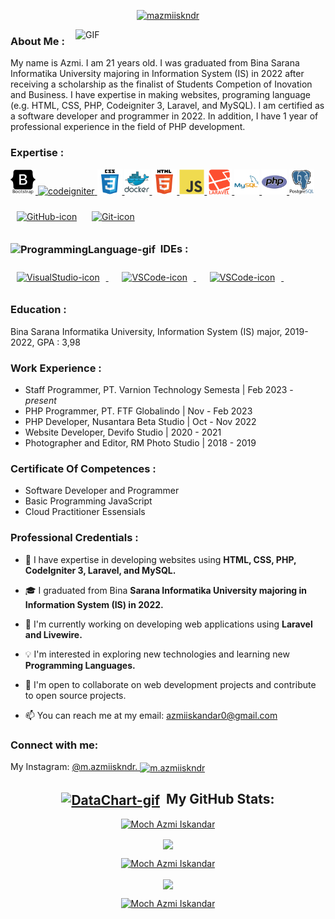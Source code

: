 
<!-- <img align="center" alt="GIF" src="https://im3.ezgif.com/tmp/ezgif-3-820acc4630.gif" width="1000" height="500" /> -->


<div align="center">
 
<a href="#">![mazmiiskndr](https://capsule-render.vercel.app/api?type=waving&height=175&color=d83a7c&text="Hi👋,%20I'm%20Moch%20Azmi%20Iskandar!"&desc=And%20i'm%20aiming%20to%20be%20a%20Website%20Developer!&fontColor=e4e4e4&fontSize=40&fontAlign=50&fontAlignY=25&descAlign=50&descAlignY=43)</a>
</div>
<img align="right" alt="GIF" src="https://mir-s3-cdn-cf.behance.net/project_modules/max_1200/06f21a161921919.63cd7887d0a70.gif" width="400" />
<!-- <p align="left"> <img src="https://komarev.com/ghpvc/?username=mazmiiskndr&label=Profile%20views&color=0e75b6&style=flat" alt="mazmiiskndr" /> </p> -->

<h3 align="left">About Me : </h3>
<p align="left">My name is Azmi. I am 21 years old. I was
graduated from Bina Sarana Informatika University
majoring in Information System (IS) in 2022 after
receiving a scholarship as the finalist of
Students Competion of Inovation and Business. I
have expertise in making websites, programing
language (e.g. HTML, CSS, PHP, Codeigniter 3,
Laravel, and MySQL). I am certified as a software
developer and programmer in 2022. In addition, I
have 1 year of professional experience in the
field of PHP development. </p>


<h3 align="left">Expertise : </h3>
<p align="left">

<a href="https://getbootstrap.com" target="_blank" rel="noreferrer">
    <img src="https://raw.githubusercontent.com/devicons/devicon/master/icons/bootstrap/bootstrap-plain-wordmark.svg"
        alt="bootstrap" width="40" height="40" />
</a>
<a href="https://codeigniter.com" target="_blank" rel="noreferrer">
    <img src="https://cdn.worldvectorlogo.com/logos/codeigniter.svg" alt="codeigniter" width="40" height="40" />
</a>
<a href="https://www.w3schools.com/css/" target="_blank" rel="noreferrer">
    <img src="https://raw.githubusercontent.com/devicons/devicon/master/icons/css3/css3-original-wordmark.svg"
        alt="css3" width="40" height="40" />
</a>
<a href="https://www.docker.com/" target="_blank" rel="noreferrer">
    <img src="https://raw.githubusercontent.com/devicons/devicon/master/icons/docker/docker-original-wordmark.svg"
        alt="docker" width="40" height="40" />
</a>
<a href="https://www.w3.org/html/" target="_blank" rel="noreferrer">
    <img src="https://raw.githubusercontent.com/devicons/devicon/master/icons/html5/html5-original-wordmark.svg"
        alt="html5" width="40" height="40" />
</a>
<a href="https://developer.mozilla.org/en-US/docs/Web/JavaScript" target="_blank" rel="noreferrer">
    <img src="https://raw.githubusercontent.com/devicons/devicon/master/icons/javascript/javascript-original.svg"
        alt="javascript" width="40" height="40" />
</a> <a href="https://laravel.com/" target="_blank" rel="noreferrer">
    <img src="https://raw.githubusercontent.com/devicons/devicon/master/icons/laravel/laravel-plain-wordmark.svg"
        alt="laravel" width="40" height="40" />
</a>
<a href="https://www.mysql.com/" target="_blank" rel="noreferrer">
    <img src="https://raw.githubusercontent.com/devicons/devicon/master/icons/mysql/mysql-original-wordmark.svg"
        alt="mysql" width="40" height="40" />
</a>
<a href="https://www.php.net" target="_blank" rel="noreferrer"> <img
        src="https://raw.githubusercontent.com/devicons/devicon/master/icons/php/php-original.svg" alt="php" width="40"
        height="40" />
</a>
<a href="https://www.postgresql.org" target="_blank" rel="noreferrer">
    <img src="https://raw.githubusercontent.com/devicons/devicon/master/icons/postgresql/postgresql-original-wordmark.svg"
        alt="postgresql" width="40" height="40" />
</a>

<a href="https://en.wikipedia.org/wiki/GitHub" target="_blank"><img style="margin: 10px" src="https://img.icons8.com/fluency/48/000000/github.png" alt="GitHub-icon" height="45" /></a>
<a href="https://en.wikipedia.org/wiki/Git" target="_blank"><img style="margin: 10px" src="https://cdn.jsdelivr.net/gh/devicons/devicon/icons/git/git-original.svg" alt="Git-icon" height="38" /></a>
</p>

<h3 align="left"><img align="center" src="https://user-images.githubusercontent.com/76459155/201819920-51947fdf-2f1f-4a77-81f4-f0684a16f8ea.gif" height="20" alt="ProgrammingLanguage-gif"></a>&#160; IDEs : </h3>
<p align="left">
<a href="https://visualstudio.microsoft.com/" target="_blank">
    <img style="margin: 10px"
        src="https://user-images.githubusercontent.com/76459155/206295363-eccfe2ef-9e37-4121-8d0b-73118731b014.png"
        alt="VisualStudio-icon" height="38" />
    </a>&nbsp;&nbsp;
<a href="https://code.visualstudio.com/" target="_blank">
    <img style="margin: 10px"
        src="https://cdn.jsdelivr.net/gh/devicons/devicon/icons/vscode/vscode-original.svg" alt="VSCode-icon"
        height="38" />
</a>&nbsp;&nbsp;

<a href="https://www.sublimetext.com/" target="_blank">
    <img style="margin: 10px"
        src="https://www.svgrepo.com/show/349520/sublimetext.svg" alt="VSCode-icon"
        height="38" />
</a>&nbsp;&nbsp;

</p>

<h3 align="left">Education : </h3>
<p align="left">Bina Sarana Informatika University, Information System (IS) major, 2019-2022, GPA : 3,98 </p>


<h3 align="left">Work Experience : </h3>
<ul>
    <li>Staff Programmer, PT. Varnion Technology Semesta | Feb 2023 - <i>present</i> </li>
    <li>PHP Programmer, PT. FTF Globalindo | Nov - Feb 2023</li>
    <li>PHP Developer, Nusantara Beta Studio | Oct - Nov 2022</li>
    <li>Website Developer, Devifo Studio | 2020 - 2021</li>
    <li>Photographer and Editor, RM Photo Studio | 2018 - 2019</li>
</ul>

<h3 align="left">Certificate Of Competences : </h3>
<ul>
    <li>Software Developer and Programmer </li>
    <li>Basic Programming JavaScript </li>
    <li>Cloud Practitioner Essensials </li>
</ul>

<h3 align="left">Professional Credentials : </h3>

- 🌟 I have expertise in developing websites using **HTML, CSS, PHP, CodeIgniter 3, Laravel, and MySQL.**

- 🎓 I graduated from Bina **Sarana Informatika University majoring in Information System (IS) in 2022.**

- 🔭 I'm currently working on developing web applications using **Laravel and Livewire.**

- 💡 I'm interested in exploring new technologies and learning new **Programming Languages.**

- 🤝 I'm open to collaborate on web development projects and contribute to open source projects.

- 📫 You can reach me at my email: <a href="mailto:azmiiskandar0@gmail.com">azmiiskandar0@gmail.com</a> 


<h3 align="left">Connect with me:</h3>
<p align="left">My Instagram: <a href="https://instagram.com/m.azmiiskndr" target="blank">@m.azmiiskndr. <img align="center" src="https://raw.githubusercontent.com/rahuldkjain/github-profile-readme-generator/master/src/images/icons/Social/instagram.svg" alt="m.azmiiskndr" height="30" width="40" /></a></p>

<div align="center">

## <a href="https://media.giphy.com/media/MF3pE1wwVczhKkaSlg/giphy.gif"><img align="center" src="https://media.giphy.com/media/MF3pE1wwVczhKkaSlg/giphy.gif" height="40" alt="DataChart-gif"></a>&#160; My GitHub Stats:


<a href="https://github.com/Mazmiiskndr/"><img src="https://github-readme-streak-stats.herokuapp.com?user=mazmiiskndr&theme=radical" width="500" alt="Moch Azmi Iskandar"></a>

<img align="center" src="https://capsule-render.vercel.app/api?type=rect&color=d83a7c&height=3&section=header&%20render">

<a href="https://github.com/Mazmiiskndr/"><img src="https://github-readme-stats.vercel.app/api?username=mazmiiskndr&show_icons=true&locale=en&theme=radical" width="500" alt="Moch Azmi Iskandar"></a>

<img align="center" src="https://capsule-render.vercel.app/api?type=rect&color=d83a7c&height=3&section=header&%20render">

<a href="https://github.com/Mazmiiskndr/"><img src="https://github-readme-stats.vercel.app/api/top-langs?username=mazmiiskndr&show_icons=true&locale=en&layout=compact&theme=radical" width="500" alt="Moch Azmi Iskandar"></a>
</div>

